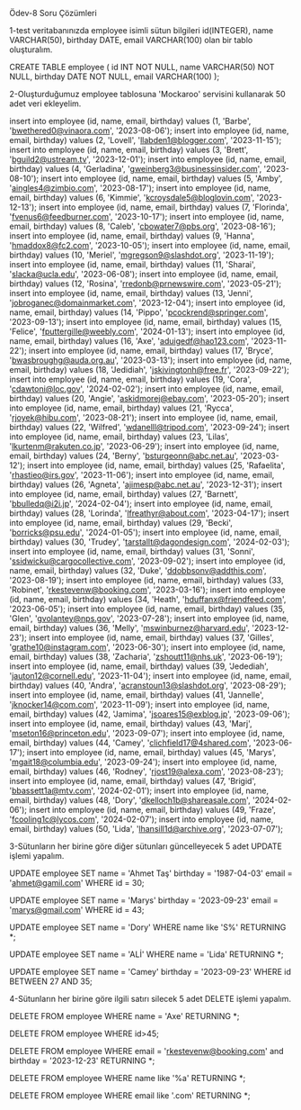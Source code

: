 Ödev-8 Soru Çözümleri 

1-test veritabanınızda employee isimli sütun bilgileri id(INTEGER), name VARCHAR(50), birthday DATE, email VARCHAR(100) olan bir tablo oluşturalım.

CREATE TABLE employee (
     id INT NOT NULL,
     name VARCHAR(50) NOT NULL,
     birthday DATE NOT NULL,
     email VARCHAR(100)
  );

2-Oluşturduğumuz employee tablosuna 'Mockaroo' servisini kullanarak 50 adet veri ekleyelim.

insert into employee (id, name, email, birthday) values (1, 'Barbe', 'bwethered0@vinaora.com', '2023-08-06');
insert into employee (id, name, email, birthday) values (2, 'Lovell', 'llabden1@blogger.com', '2023-11-15');
insert into employee (id, name, email, birthday) values (3, 'Brett', 'bguild2@ustream.tv', '2023-12-01');
insert into employee (id, name, email, birthday) values (4, 'Gerladina', 'gweinberg3@businessinsider.com', '2023-08-10');
insert into employee (id, name, email, birthday) values (5, 'Amby', 'aingles4@zimbio.com', '2023-08-17');
insert into employee (id, name, email, birthday) values (6, 'Kimmie', 'kcroysdale5@bloglovin.com', '2023-12-13');
insert into employee (id, name, email, birthday) values (7, 'Florinda', 'fvenus6@feedburner.com', '2023-10-17');
insert into employee (id, name, email, birthday) values (8, 'Caleb', 'cbowater7@pbs.org', '2023-08-16');
insert into employee (id, name, email, birthday) values (9, 'Hanna', 'hmaddox8@fc2.com', '2023-10-05');
insert into employee (id, name, email, birthday) values (10, 'Meriel', 'mgregson9@slashdot.org', '2023-11-19');
insert into employee (id, name, email, birthday) values (11, 'Sharai', 'slacka@ucla.edu', '2023-06-08');
insert into employee (id, name, email, birthday) values (12, 'Rosina', 'rredonb@prnewswire.com', '2023-05-21');
insert into employee (id, name, email, birthday) values (13, 'Jenni', 'jobroganec@domainmarket.com', '2023-12-04');
insert into employee (id, name, email, birthday) values (14, 'Pippo', 'pcockrend@springer.com', '2023-09-13');
insert into employee (id, name, email, birthday) values (15, 'Felice', 'fputtergille@weebly.com', '2024-01-13');
insert into employee (id, name, email, birthday) values (16, 'Axe', 'aduigedf@hao123.com', '2023-11-22');
insert into employee (id, name, email, birthday) values (17, 'Bryce', 'bwasbroughg@auda.org.au', '2023-03-13');
insert into employee (id, name, email, birthday) values (18, 'Jedidiah', 'jskivingtonh@free.fr', '2023-09-22');
insert into employee (id, name, email, birthday) values (19, 'Cora', 'cdawtoni@loc.gov', '2024-02-02');
insert into employee (id, name, email, birthday) values (20, 'Angie', 'askidmorej@ebay.com', '2023-05-20');
insert into employee (id, name, email, birthday) values (21, 'Rycca', 'rjoyek@hibu.com', '2023-08-21');
insert into employee (id, name, email, birthday) values (22, 'Wilfred', 'wdanelll@tripod.com', '2023-09-24');
insert into employee (id, name, email, birthday) values (23, 'Lilas', 'lkurtenm@rakuten.co.jp', '2023-06-29');
insert into employee (id, name, email, birthday) values (24, 'Berny', 'bsturgeonn@abc.net.au', '2023-03-12');
insert into employee (id, name, email, birthday) values (25, 'Rafaelita', 'rhastieo@irs.gov', '2023-11-06');
insert into employee (id, name, email, birthday) values (26, 'Agneta', 'ajimesp@abc.net.au', '2023-12-31');
insert into employee (id, name, email, birthday) values (27, 'Barnett', 'bbulledq@i2i.jp', '2024-02-04');
insert into employee (id, name, email, birthday) values (28, 'Lorinda', 'lfreathyr@about.com', '2023-04-17');
insert into employee (id, name, email, birthday) values (29, 'Becki', 'borricks@psu.edu', '2024-01-05');
insert into employee (id, name, email, birthday) values (30, 'Trudey', 'tarstallt@dagondesign.com', '2024-02-03');
insert into employee (id, name, email, birthday) values (31, 'Sonni', 'ssidwicku@cargocollective.com', '2023-09-02');
insert into employee (id, name, email, birthday) values (32, 'Duke', 'ddobbsonv@addthis.com', '2023-08-19');
insert into employee (id, name, email, birthday) values (33, 'Robinet', 'rkestevenw@booking.com', '2023-03-16');
insert into employee (id, name, email, birthday) values (34, 'Heath', 'hduffanx@friendfeed.com', '2023-06-05');
insert into employee (id, name, email, birthday) values (35, 'Glen', 'gvolantey@nps.gov', '2023-07-28');
insert into employee (id, name, email, birthday) values (36, 'Melly', 'mswinburnez@harvard.edu', '2023-12-23');
insert into employee (id, name, email, birthday) values (37, 'Gilles', 'grathe10@instagram.com', '2023-06-30');
insert into employee (id, name, email, birthday) values (38, 'Zacharia', 'zshoutt11@nhs.uk', '2023-06-19');
insert into employee (id, name, email, birthday) values (39, 'Jedediah', 'jauton12@cornell.edu', '2023-11-04');
insert into employee (id, name, email, birthday) values (40, 'Andra', 'acranstoun13@slashdot.org', '2023-08-29');
insert into employee (id, name, email, birthday) values (41, 'Jannelle', 'jknocker14@com.com', '2023-11-09');
insert into employee (id, name, email, birthday) values (42, 'Jamima', 'jsoares15@exblog.jp', '2023-09-06');
insert into employee (id, name, email, birthday) values (43, 'Marj', 'mseton16@princeton.edu', '2023-09-07');
insert into employee (id, name, email, birthday) values (44, 'Camey', 'clichfield17@4shared.com', '2023-06-17');
insert into employee (id, name, email, birthday) values (45, 'Marys', 'mgait18@columbia.edu', '2023-09-24');
insert into employee (id, name, email, birthday) values (46, 'Rodney', 'rjost19@alexa.com', '2023-08-23');
insert into employee (id, name, email, birthday) values (47, 'Brigid', 'bbassett1a@mtv.com', '2024-02-01');
insert into employee (id, name, email, birthday) values (48, 'Dory', 'dkelloch1b@shareasale.com', '2024-02-06');
insert into employee (id, name, email, birthday) values (49, 'Fraze', 'fcooling1c@lycos.com', '2024-02-07');
insert into employee (id, name, email, birthday) values (50, 'Lida', 'lhansill1d@archive.org', '2023-07-07');

3-Sütunların her birine göre diğer sütunları güncelleyecek 5 adet UPDATE işlemi yapalım.

  UPDATE employee 
  SET name = 'Ahmet Taş'
  birthday = '1987-04-03'
  email = 'ahmet@gamil.com'
  WHERE id = 30;

  UPDATE employee
  SET name = 'Marys'
  birthday = '2023-09-23'
  email = 'marys@gmail.com'
  WHERE id = 43;
  
  UPDATE employee
  SET name = 'Dory'
  WHERE name like 'S%'
  RETURNING *;
  
  UPDATE employee
  SET name = 'ALİ'
  WHERE name = 'Lida'
  RETURNING *;
  
  UPDATE employee
  SET name = 'Camey'
  birthday = '2023-09-23'
  WHERE id BETWEEN  27 AND 35;

     
4-Sütunların her birine göre ilgili satırı silecek 5 adet DELETE işlemi yapalım.

  DELETE FROM employee 
  WHERE name = 'Axe'
  RETURNING *;
  
  DELETE FROM employee 
  WHERE id>45;


  DELETE FROM employee 
  WHERE email = 'rkestevenw@booking.com' and birthday = '2023-12-23'
  RETURNING *;
  
  DELETE FROM employee 
  WHERE name like '%a'
  RETURNING *;
  
  DELETE FROM employee 
  WHERE email like '.com'
  RETURNING *;
  









